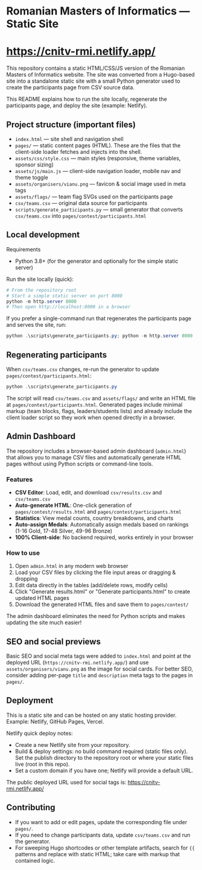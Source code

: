 
# Romanian Masters of Informatics — Static Site

# https://cnitv-rmi.netlify.app/

This repository contains a static HTML/CSS/JS version of the Romanian Masters of Informatics website. The site was converted from a Hugo-based site into a standalone static site with a small Python generator used to create the participants page from CSV source data.

This README explains how to run the site locally, regenerate the participants page, and deploy the site (example: Netlify).

## Project structure (important files)

- `index.html` — site shell and navigation shell
- `pages/` — static content pages (HTML). These are the files that the client-side loader fetches and injects into the shell.
- `assets/css/style.css` — main styles (responsive, theme variables, sponsor sizing)
- `assets/js/main.js` — client-side navigation loader, mobile nav and theme toggle
- `assets/organisers/vianu.png` — favicon & social image used in meta tags
- `assets/flags/` — team flag SVGs used on the participants page
- `csv/teams.csv` — original data source for participants
- `scripts/generate_participants.py` — small generator that converts `csv/teams.csv` into `pages/contest/participants.html`

## Local development

Requirements
- Python 3.8+ (for the generator and optionally for the simple static server)

Run the site locally (quick):

```powershell
# From the repository root
# Start a simple static server on port 8000
python -m http.server 8000
# Then open http://localhost:8000 in a browser
```

If you prefer a single-command run that regenerates the participants page and serves the site, run:

```powershell
python .\scripts\generate_participants.py; python -m http.server 8000
```

## Regenerating participants

When `csv/teams.csv` changes, re-run the generator to update `pages/contest/participants.html`:

```powershell
python .\scripts\generate_participants.py
```

The script will read `csv/teams.csv` and `assets/flags/` and write an HTML file at `pages/contest/participants.html`. Generated pages include minimal markup (team blocks, flags, leaders/students lists) and already include the client loader script so they work when opened directly in a browser.

## Admin Dashboard

The repository includes a browser-based admin dashboard (`admin.html`) that allows you to manage CSV files and automatically generate HTML pages without using Python scripts or command-line tools.

### Features

- **CSV Editor**: Load, edit, and download `csv/results.csv` and `csv/teams.csv`
- **Auto-generate HTML**: One-click generation of `pages/contest/results.html` and `pages/contest/participants.html`
- **Statistics**: View medal counts, country breakdowns, and charts
- **Auto-assign Medals**: Automatically assign medals based on rankings (1-16 Gold, 17-48 Silver, 49-96 Bronze)
- **100% Client-side**: No backend required, works entirely in your browser

### How to use

1. Open `admin.html` in any modern web browser
2. Load your CSV files by clicking the file input areas or dragging & dropping
3. Edit data directly in the tables (add/delete rows, modify cells)
4. Click "Generate results.html" or "Generate participants.html" to create updated HTML pages
5. Download the generated HTML files and save them to `pages/contest/`

The admin dashboard eliminates the need for Python scripts and makes updating the site much easier!

## SEO and social previews

Basic SEO and social meta tags were added to `index.html` and point at the deployed URL (`https://cnitv-rmi.netlify.app/`) and use `assets/organisers/vianu.png` as the image for social cards. For better SEO, consider adding per-page `title` and `description` meta tags to the pages in `pages/`.

## Deployment

This is a static site and can be hosted on any static hosting provider. Example: Netlify, GitHub Pages, Vercel.

Netlify quick deploy notes:
- Create a new Netlify site from your repository.
- Build & deploy settings: no build command required (static files only). Set the publish directory to the repository root or where your static files live (root in this repo).
- Set a custom domain if you have one; Netlify will provide a default URL.

The public deployed URL used for social tags is: https://cnitv-rmi.netlify.app/

## Contributing

- If you want to add or edit pages, update the corresponding file under `pages/`.
- If you need to change participants data, update `csv/teams.csv` and run the generator.
- For sweeping Hugo shortcodes or other template artifacts, search for `{{` patterns and replace with static HTML; take care with markup that contained logic.
